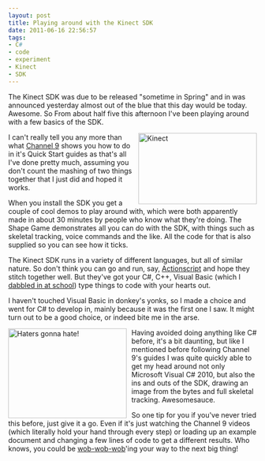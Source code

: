 ```yaml
---
layout: post
title: Playing around with the Kinect SDK
date: 2011-06-16 22:56:57
tags:
- C#
- code
- experiment
- Kinect
- SDK
---
```

<p>The Kinect SDK was due to be released &quot;sometime in Spring&quot; and in was announced yesterday almost out of the blue that this day would be today. Awesome. So From about half five this afternoon I've been playing around with a few basics of the SDK.</p>
<p><img style="margin: 0px 0px 0px 10px; display: inline; float: right" title="Kinect" alt="Kinect" align="right" src="{{ site.baseurl }}/assets/Kinect.jpg" width="240" height="144" /></p>
<p>I can't really tell you any more than what <a href="http://channel9.msdn.com/series/KinectSDKQuickstarts/">Channel 9</a> shows you how to do in it's Quick Start guides as that's all I've done pretty much, assuming you don't count the mashing of two things together that I just did and hoped it works.</p>
<p>When you install the SDK you get a couple of cool demos to play around with, which were both apparently made in about 30 minutes by people who know what they're doing. The Shape Game demonstrates all you can do with the SDK, with things such as skeletal tracking, voice commands and the like. All the code for that is also supplied so you can see how it ticks. </p>
<p>The Kinect SDK runs in a variety of different languages, but all of similar nature. So don't think you can go and run, say, <a href="http://www.blog.mpcreation.pl/as3-libraries-for-microsoft-kinect/">Actionscript</a> and hope they stitch together well. But they've got your C#, C++, Visual Basic (which I <a href="http://www.raconteurblog.net/2008/05/its-not-over-till-the-fat-lady-sings/#content">dabbled in at school</a>) type things to code with your hearts out.</p>
<p>I haven't touched Visual Basic in donkey's yonks, so I made a choice and went for C# to develop in, mainly because it was the first one I saw. It might turn out to be a good choice, or indeed bite me in the arse.</p>
<p><img style="margin: 0px 10px 0px 0px; display: inline; float: left" title="Haters gonna hate!" alt="Haters gonna hate!" align="left" src="{{ site.baseurl }}/assets/haters.png" width="240" height="182" /></p>
<p>Having avoided doing anything like C# before, it's a bit daunting, but like I mentioned before following Channel 9's guides I was quite quickly able to get my head around not only Microsoft Visual C# 2010, but also the ins and outs of the SDK, drawing an image from the bytes and full skeletal tracking. Awesomesauce.</p>
<p>So one tip for you if you've never tried this before, just give it a go. Even if it's just watching the Channel 9 videos (which literally hold your hand through every step) or loading up an example document and changing a few lines of code to get a different results. Who knows, you could be <a href="http://www.youtube.com/watch?v=lqxUzhDIdqo">wob-wob-wob</a>'ing your way to the next big thing!</p>
